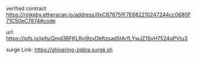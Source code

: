 verified contract
https://rinkeby.etherscan.io/address/0xC87875fF7E682210247244cc0680F71C50eC7874#code

url:
https://ipfs.io/ipfs/Qmd3BFKLRyi9zxDbftzsad5tArfLYwJZ1SvH7524qPVtu3

surge Link:
https://shivering-zebra.surge.sh